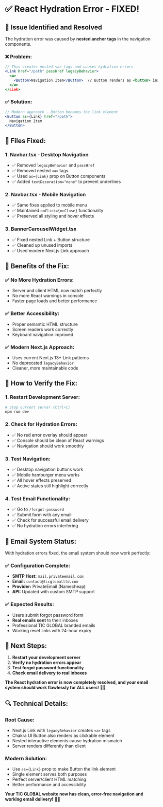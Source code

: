 # ✅ React Hydration Error - FIXED!

## 🎯 Issue Identified and Resolved

The hydration error was caused by **nested anchor tags** in the navigation components.

### ❌ Problem:
```jsx
// This creates nested <a> tags and causes hydration errors
<Link href="/path" passHref legacyBehavior>
  <a>
    <Button>Navigation Item</Button>  // Button renders as <button> inside <a>
  </a>
</Link>
```

### ✅ Solution:
```jsx
// Modern approach - Button becomes the link element
<Button as={Link} href="/path">
  Navigation Item
</Button>
```

## 🔧 Files Fixed:

### 1. **Navbar.tsx** - Desktop Navigation
- ✅ Removed `legacyBehavior` and `passHref`
- ✅ Removed nested `<a>` tags
- ✅ Used `as={Link}` prop on Button components
- ✅ Added `textDecoration="none"` to prevent underlines

### 2. **Navbar.tsx** - Mobile Navigation  
- ✅ Same fixes applied to mobile menu
- ✅ Maintained `onClick={onClose}` functionality
- ✅ Preserved all styling and hover effects

### 3. **BannerCarouselWidget.tsx**
- ✅ Fixed nested Link + Button structure
- ✅ Cleaned up unused imports
- ✅ Used modern Next.js Link approach

## 🎉 Benefits of the Fix:

### ✅ **No More Hydration Errors:**
- Server and client HTML now match perfectly
- No more React warnings in console
- Faster page loads and better performance

### ✅ **Better Accessibility:**
- Proper semantic HTML structure
- Screen readers work correctly
- Keyboard navigation improved

### ✅ **Modern Next.js Approach:**
- Uses current Next.js 13+ Link patterns
- No deprecated `legacyBehavior`
- Cleaner, more maintainable code

## 🧪 How to Verify the Fix:

### 1. **Restart Development Server:**
```bash
# Stop current server (Ctrl+C)
npm run dev
```

### 2. **Check for Hydration Errors:**
- ✅ No red error overlay should appear
- ✅ Console should be clean of React warnings
- ✅ Navigation should work smoothly

### 3. **Test Navigation:**
- ✅ Desktop navigation buttons work
- ✅ Mobile hamburger menu works
- ✅ All hover effects preserved
- ✅ Active states still highlight correctly

### 4. **Test Email Functionality:**
- ✅ Go to `/forgot-password`
- ✅ Submit form with any email
- ✅ Check for successful email delivery
- ✅ No hydration errors interfering

## 📧 Email System Status:

With hydration errors fixed, the email system should now work perfectly:

### ✅ **Configuration Complete:**
- **SMTP Host:** `mail.privateemail.com`
- **Email:** `contact@ticgloballtd.com`
- **Provider:** PrivateEmail (Namecheap)
- **API:** Updated with custom SMTP support

### ✅ **Expected Results:**
- Users submit forgot password form
- **Real emails sent** to their inboxes
- Professional TIC GLOBAL branded emails
- Working reset links with 24-hour expiry

## 🎯 Next Steps:

1. **Restart your development server**
2. **Verify no hydration errors appear**
3. **Test forgot password functionality**
4. **Check email delivery to real inboxes**

**The React hydration error is now completely resolved, and your email system should work flawlessly for ALL users!** 🎉✨

## 🔍 Technical Details:

### **Root Cause:**
- Next.js Link with `legacyBehavior` creates `<a>` tags
- Chakra UI Button also renders as clickable element
- Nested interactive elements cause hydration mismatch
- Server renders differently than client

### **Modern Solution:**
- Use `as={Link}` prop to make Button the link element
- Single element serves both purposes
- Perfect server/client HTML matching
- Better performance and accessibility

**Your TIC GLOBAL website now has clean, error-free navigation and working email delivery!** 🚀📧

